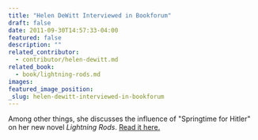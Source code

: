 ```yaml
---
title: "Helen DeWitt Interviewed in Bookforum"
draft: false
date: 2011-09-30T14:57:33-04:00
featured: false
description: ""
related_contributor:
  - contributor/helen-dewitt.md
related_book:
  - book/lightning-rods.md
images:
featured_image_position: 
_slug: helen-dewitt-interviewed-in-bookforum
---
```


Among other things, she discusses the influence of "Springtime for Hitler" on her new novel _Lightning Rods_. [Read it here.](http://www.bookforum.com/index.php?pn=interview&id=8389)

